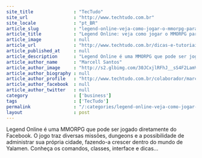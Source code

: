 ```yaml
---
site_title               : "TecTudo"
site_url                 : "http://www.techtudo.com.br"
site_locale              : "pt_BR"
article_slug             : "legend-online-veja-como-jogar-o-mmorpg-para-facebook"
article_title            : "Legend Online: veja como jogar o MMORPG para Facebook"
article_image            : null
article_url              : "http://www.techtudo.com.br/dicas-e-tutoriais/noticia/2013/10/legend-online-veja-como-jogar-o-mmorpg-para-facebook.html"
article_published_at     : null
article_description      : "Legend Online é uma MMORPG que pode ser jogado diretamente do Facebook. O jogo traz diversas missões, dungeons e a possibilidade de administrar sua própria cidade, fazendo-a crescer dentro do mundo de Yalamen. Conheça os comandos, classes, interface e dicas..."
article_author_name      : "Marcell Santos"
article_author_image     : "http://s2.glbimg.com/30JCxjlRFhJ__sS4F2LamVks8NM=/30x30/s2.glbimg.com/Wufj8pisKbk89yPTWcThurw_Bho=/0x0:690x691/75x75/s.glbimg.com/po/tt2/f/original/2013/03/13/tt_logo_1.jpg"
article_author_biography : null
article_author_profile   : "http://www.techtudo.com.br/colaborador/marcell-santos.html"
article_author_facebook  : null
article_author_twitter   : null
category                 : ['business']
tags                     : ['TecTudo']
permalink                : "/:categories/legend-online-veja-como-jogar-o-mmorpg-para-facebook/"
layout                   : post
---
```


Legend Online é uma MMORPG que pode ser jogado diretamente do Facebook. O jogo traz diversas missões, dungeons e a possibilidade de administrar sua própria cidade, fazendo-a crescer dentro do mundo de Yalamen. Conheça os comandos, classes, interface e dicas...
